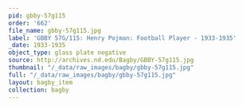 ```yaml
---
pid: gbby-57g115
order: '662'
file_name: gbby-57g115.jpg
label: 'GBBY 57G/115: Henry Pojman: Football Player - 1933-1935'
_date: 1933-1935
object_type: glass plate negative
source: http://archives.nd.edu/Bagby/GBBY-57g115.jpg
thumbnail: "/_data/raw_images/bagby/gbby-57g115.jpg"
full: "/_data/raw_images/bagby/gbby-57g115.jpg"
layout: bagby_item
collection: bagby
---
```


